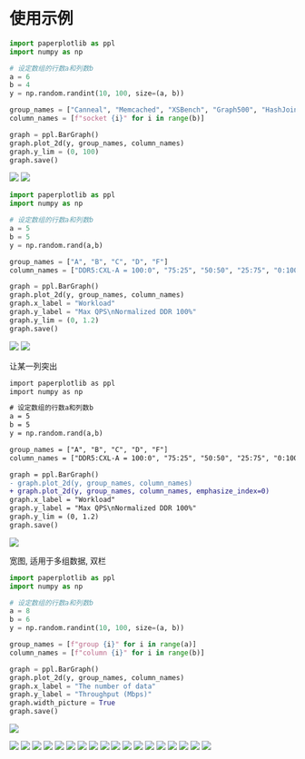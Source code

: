 
# 使用示例

```python
import paperplotlib as ppl
import numpy as np

# 设定数组的行数a和列数b
a = 6
b = 4
y = np.random.randint(10, 100, size=(a, b))

group_names = ["Canneal", "Memcached", "XSBench", "Graph500", "HashJoin", "BTree"]
column_names = [f"socket {i}" for i in range(b)]

graph = ppl.BarGraph()
graph.plot_2d(y, group_names, column_names)
graph.y_lim = (0, 100)
graph.save()
```

![](../images/paper/1.png) ![](../images/paperplotlib/1.png)

```python
import paperplotlib as ppl
import numpy as np

# 设定数组的行数a和列数b
a = 5
b = 5
y = np.random.rand(a,b)

group_names = ["A", "B", "C", "D", "F"]
column_names = ["DDR5:CXL-A = 100:0", "75:25", "50:50", "25:75", "0:100"]

graph = ppl.BarGraph()
graph.plot_2d(y, group_names, column_names)
graph.x_label = "Workload"
graph.y_label = "Max QPS\nNormalized DDR 100%"
graph.y_lim = (0, 1.2)
graph.save()
```

![](../images/paper/2.png) ![](../images/paperplotlib/2.png)

让某一列突出

```diff
import paperplotlib as ppl
import numpy as np

# 设定数组的行数a和列数b
a = 5
b = 5
y = np.random.rand(a,b)

group_names = ["A", "B", "C", "D", "F"]
column_names = ["DDR5:CXL-A = 100:0", "75:25", "50:50", "25:75", "0:100"]

graph = ppl.BarGraph()
- graph.plot_2d(y, group_names, column_names)
+ graph.plot_2d(y, group_names, column_names, emphasize_index=0)
graph.x_label = "Workload"
graph.y_label = "Max QPS\nNormalized DDR 100%"
graph.y_lim = (0, 1.2)
graph.save()
```

![](../images/paperplotlib/3.png)

宽图, 适用于多组数据, 双栏

```python
import paperplotlib as ppl
import numpy as np

# 设定数组的行数a和列数b
a = 8
b = 6
y = np.random.randint(10, 100, size=(a, b))

group_names = [f"group {i}" for i in range(a)]
column_names = [f"column {i}" for i in range(b)]

graph = ppl.BarGraph()
graph.plot_2d(y, group_names, column_names)
graph.x_label = "The number of data"
graph.y_label = "Throughput (Mbps)"
graph.width_picture = True
graph.save()
```

![](../images/paperplotlib/3.png)

![](../images/paper/4.png)
![](../images/paper/5.png)
![](../images/paper/6.png)
![](../images/paper/7.png)
![](../images/paper/8.png)
![](../images/paper/9.png)
![](../images/paper/10.png)
![](../images/paper/11.png)
![](../images/paper/12.png)
![](../images/paper/13.png)
![](../images/paper/14.png)
![](../images/paper/15.png)
![](../images/paper/16.png)
![](../images/paper/17.png)
![](../images/paper/18.png)
![](../images/paper/19.png)
![](../images/paper/20.png)
![](../images/paper/21.png)